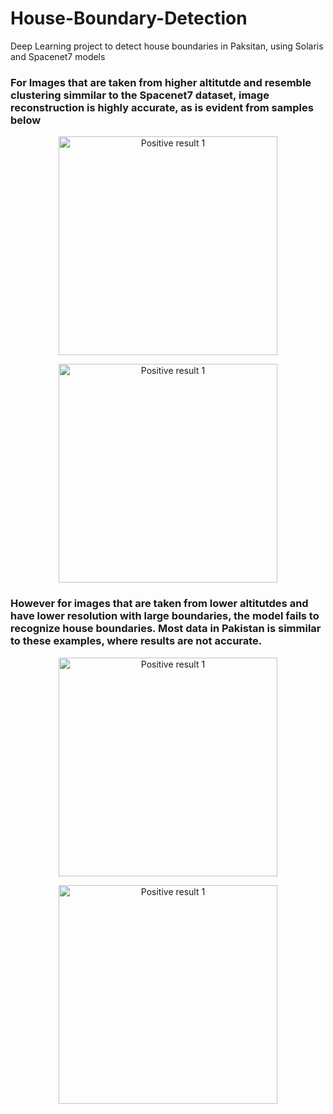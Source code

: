 # House-Boundary-Detection
Deep Learning project to detect house boundaries in Paksitan, using Solaris and Spacenet7 models

### For Images that are taken from higher altitutde and resemble clustering simmilar to the Spacenet7 dataset, image reconstruction is highly accurate, as is evident from samples below

<p align="center">
  <img src="data/img2.png" width="350" title="Positive result 1">
</p>

<p align="center">
  <img src="data/img3.png" width="350" title="Positive result 1">
</p>



### However for images that are taken from lower altitutdes and have lower resolution with large boundaries, the model fails to recognize house boundaries. Most data in Pakistan is simmilar to these examples, where results are not accurate.

<p align="center">
  <img src="data/img2.png" width="350" title="Positive result 1">
</p>

<p align="center">
  <img src="data/img3.png" width="350" title="Positive result 1">
</p>
